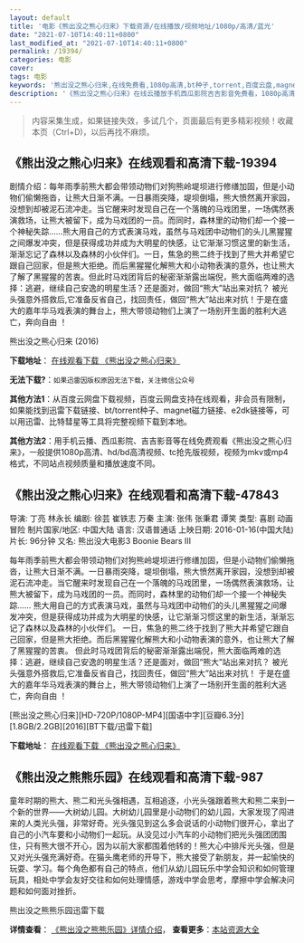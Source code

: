 ```yaml
---
layout: default
title: '电影《熊出没之熊心归来》下载资源/在线播放/视频地址/1080p/高清/蓝光'
date: "2021-07-10T14:40:11+0800"
last_modified_at: "2021-07-10T14:40:11+0800"
permalink: /19394/
categories: 电影
cover:
tags: 电影
keywords: '熊出没之熊心归来,在线免费看,1080p高清,bt种子,torrent,百度云盘,magnet,磁力链,迅雷下载资源'
description: '《熊出没之熊心归来》在线云播放手机西瓜影院吉吉影音免费看，1080p高清bd/hd未删减完整版和tc抢先枪版，mkv/mp4格式，附带bt/torrent种子、magnet/磁力链、百度云盘、网盘资源迅雷下载链接'
---
```


>内容采集生成，如果链接失效，多试几个，页面最后有更多精彩视频！收藏本页（Ctrl+D)，以后再找不麻烦。


## 《熊出没之熊心归来》在线观看和高清下载-19394

剧情介绍：每年雨季前熊大都会带领动物们对狗熊岭堤坝进行修缮加固，但是小动物们偷懒拖沓，让熊大日渐不满。一日暴雨突降，堤坝倒塌，熊大愤然离开家园，没想到却被泥石流冲走。当它醒来时发现自己在一个落魄的马戏团里，一场偶然表演救场，让熊大被留下，成为马戏团的一员。而同时，森林里的动物们却一个接一个神秘失踪……熊大用自己的方式表演马戏，虽然与马戏团中动物们的头儿黑猩猩之间爆发冲突，但是获得成功并成为大明星的快感，让它渐渐习惯这里的新生活，渐渐忘记了森林以及森林的小伙伴们。一日，焦急的熊二终于找到了熊大并希望它跟自己回家，但是熊大拒绝。而后黑猩猩化解熊大和小动物表演的意外，也让熊大了解了黑猩猩的苦衷。但此时马戏团背后的秘密渐渐露出端倪，熊大面临两难的选择：逃避，继续自己安逸的明星生活？还是面对，做回“熊大”站出来对抗？ 被光头强意外搭救后,它准备反省自己，找回责任，做回“熊大”站出来对抗！于是在盛大的嘉年华马戏表演的舞台上，熊大带领动物们上演了一场别开生面的胜利大逃亡，奔向自由 ！


熊出没之熊心归来 (2016)

**下载地址**： [在线观看下载 《熊出没之熊心归来》](https://www.btbtdy.me/btdy/dy1704.html) 


**无法下载?**：`如果迅雷因版权原因无法下载，关注微信公众号 `

**其他方法1**：从百度云网盘下载视频，百度云网盘支持在线观看，非会员有限制，如果能找到迅雷下载链接、bt/torrent种子、magnet磁力链接、e2dk链接等，可以用迅雷、比特彗星等工具将完整视频下载到本地。

**其他方法2**：用手机云播、西瓜影院、吉吉影音等在线免费观看《熊出没之熊心归来》，一般提供1080p高清、hd/bd高清视频、tc抢先版视频，视频为mkv或mp4格式，不同站点视频质量和播放速度不同。


## 《熊出没之熊心归来》在线观看和高清下载-47843

导演: 丁亮 林永长 编剧: 徐芸 崔铁志 万秦 主演: 张伟 张秉君 谭笑 类型: 喜剧 动画 冒险 制片国家/地区: 中国大陆 语言: 汉语普通话 上映日期: 2016-01-16(中国大陆) 片长: 96分钟 又名: 熊出没大电影3 Boonie Bears III

每年雨季前熊大都会带领动物们对狗熊岭堤坝进行修缮加固，但是小动物们偷懒拖沓，让熊大日渐不满。一日暴雨突降，堤坝倒塌，熊大愤然离开家园，没想到却被泥石流冲走。当它醒来时发现自己在一个落魄的马戏团里，一场偶然表演救场，让熊大被留下，成为马戏团的一员。而同时，森林里的动物们却一个接一个神秘失踪…… 熊大用自己的方式表演马戏，虽然与马戏团中动物们的头儿黑猩猩之间爆发冲突，但是获得成功并成为大明星的快感，让它渐渐习惯这里的新生活，渐渐忘记了森林以及森林的小伙伴们。 一日，焦急的熊二终于找到了熊大并希望它跟自己回家，但是熊大拒绝。而后黑猩猩化解熊大和小动物表演的意外，也让熊大了解了黑猩猩的苦衷。 但此时马戏团背后的秘密渐渐露出端倪，熊大面临两难的选择：逃避，继续自己安逸的明星生活？还是面对，做回“熊大”站出来对抗？ 被光头强意外搭救后,它准备反省自己，找回责任，做回“熊大”站出来对抗！ 于是在盛大的嘉年华马戏表演的舞台上，熊大带领动物们上演了一场别开生面的胜利大逃亡，奔向自由 ！


[熊出没之熊心归来][HD-720P/1080P-MP4][国语中字][豆瓣6.3分][1.8GB/2.2GB][2016][BT下载/迅雷下载]

**下载地址**： [在线观看下载 《熊出没之熊心归来》](https://www.btdx8.com/torrent/boonie_bears_3_2016.html) 


## 《熊出没之熊熊乐园》在线观看和高清下载-987

童年时期的熊大、熊二和光头强相遇，互相追逐，小光头强跟着熊大和熊二来到一个新的世界——大树幼儿园。大树幼儿园里是小动物们的幼儿园，大家发现了闯进来的人类光头强，非常好奇。光头强见到这么多会说话的小动物们很开心，拿出了自己的小汽车要和小动物们一起玩。从没见过小汽车的小动物们把光头强团团围住，只有熊大很不开心，因为以前大家都围着他转的！熊大心中排斥光头强，但是又对光头强充满好奇。在猫头鹰老师的开导下，熊大接受了新朋友，并一起愉快的玩耍、学习。每个角色都有自己的特点，他们从幼儿园玩乐中学会知识和如何管理玩具，相处中学会友好交往和如何处理情感，游戏中学会思考，摩擦中学会解决问题和如何面对挫折。


熊出没之熊熊乐园迅雷下载

**详情查看**： [《熊出没之熊熊乐园》详情介绍](/movie/987/)， **查看更多**：[本站资源大全](/movie/t/all/)

